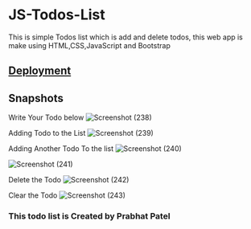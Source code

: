 # JS-Todos-List
This is simple Todos list which is add and delete todos, this web app is make using HTML,CSS,JavaScript and Bootstrap 

## <a href="https://i-m-prabhat.github.io/JS-Todos-List/">Deployment</a>

## Snapshots 
Write Your Todo below
![Screenshot (238)](https://user-images.githubusercontent.com/117756490/217350475-1751f959-6208-4f19-a1cd-56370828b805.png)

Adding Todo to the List
![Screenshot (239)](https://user-images.githubusercontent.com/117756490/217350480-ed7bf885-eb9a-43e9-b2a5-115d493e1121.png)

Adding Another Todo To the list
![Screenshot (240)](https://user-images.githubusercontent.com/117756490/217350484-0b6e79f8-7415-45c2-83d2-a8882cc4767e.png)


![Screenshot (241)](https://user-images.githubusercontent.com/117756490/217350490-4171438c-9fa4-4791-90fd-b46b63ac65b4.png)

Delete the Todo 
![Screenshot (242)](https://user-images.githubusercontent.com/117756490/217350492-a3addc34-bf9f-48cf-a74e-48852f2d9750.png)

Clear the Todo
![Screenshot (243)](https://user-images.githubusercontent.com/117756490/217350464-7cc7b9a0-5da1-4e2b-8dc3-6875a3077a30.png)


### This todo list is Created by Prabhat Patel
